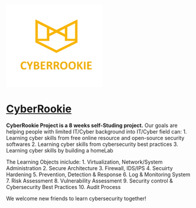 
![CyberRookie](CyberRookie.PNG)

# [CyberRookie](https://github.com/luorshi/CyberRookie) 

**CyberRookie Project is a 8 weeks self-Studing project.**
Our goals are helping people with limited IT/Cyber background into IT/Cyber field can:
    1. Learning cyber skills from free online resource and open-source security 
    softwares
    2. Learning cyber skills from cybersecurity best practices
    3. Learning cyber skills by building a homeLab

The Learning Objects iniclude:
    1. Virtualization, Network/System Administration
    2. Secure Architecture
    3. Firewall, IDS/IPS
    4. Secuirty Hardening
    5. Prevention, Detection & Response
    6. Log & Monitoring System
    7. Risk Assessment
    8. Vulnerability Assessment
    9. Security control & Cybersecurity Best Practices
    10. Audit Process


We welcome new friends to learn cybersecurity together!
